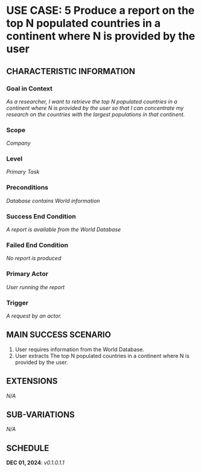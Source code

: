 # USE CASE: 5 Produce a report on the top N populated countries in a continent where N is provided by the user

## CHARACTERISTIC INFORMATION

### Goal in Context

*As a researcher, I want to retrieve the top N populated countries in a continent where N is provided by the user so that I can concentrate my research on the countries with the largest populations in that continent.*

### Scope

*Company*

### Level

*Primary Task*

### Preconditions

*Database contains World information*

### Success End Condition

*A report is available from the World Database*

### Failed End Condition

*No report is produced*

### Primary Actor

*User running the report*

### Trigger

*A request by an actor.*

## MAIN SUCCESS SCENARIO

1. User requires information from the World Database.
2. User extracts The top N populated countries in a continent where N is provided by the user.

## EXTENSIONS

*N/A*

## SUB-VARIATIONS

*N/A*

## SCHEDULE

**DEC 01, 2024**: *v0.1.0.1.1*
